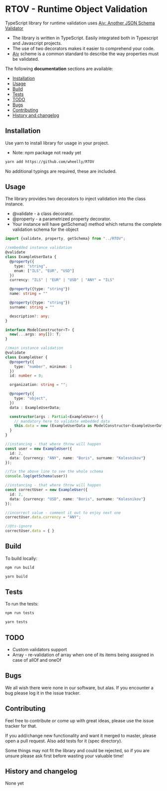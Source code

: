 # RTOV - Runtime Object Validation

TypeScript library for runtime validation uses [Ajv: Another JSON Schema Validator](https://www.npmjs.com/package/ajv)

* The library is written in TypeScript. Easily integrated both in Typescript and Javascript projects.
* The use of two decorators makes it easier to comprehend your code.
* [Ajv]((https://www.npmjs.com/package/ajv)) scheme is a common standard to describe the way properties must be validated.   

The following **documentation** sections are available:
* [Installation](#installation)
* [Usage](#usage)
* [Build](#build)
* [Tests](#tests)
* [TODO](#TODO)
* [Bugs](#bugs)
* [Contributing](#contributing)
* [History and changelog](#history-and-changelog)


## Installation

<!--
Use npm or yarn to install library for usage in your project.

```bash
yarn add ORTV
```

```bash
yarn add https://github.com/wheelly/RTOV
```

```bash
npm install ORTV
```
-->
Use yarn to install library for usage in your project.
* Note: npm package not ready yet
```bash
yarn add https://github.com/wheelly/RTOV
```

No additional typings are required, these are included.

## Usage

The library provides two decorators to inject validation into the class instance.

* @validate - a class decorator.
* @property - a parametrized property decorator.
* Your instance will have getSchema() method which returns the complete validation schema for the object

```typescript
import {validate, property, getSchema} from "../RTOV";

//embedded instance validation
@validate
class ExampleUserData {
  @property({
    type: "string",
    enum: ["ILS", "EUR", "USD"]
  })
  currency: "ILS" | "EUR" | "USD" | "ANY" = "ILS"

  @property({type: "string"})
  name: string = ""

  @property({type: "string"})
  surname: string = ""

  description?: any;
}

interface ModelConstructor<T> {
  new(...args: any[]): T;
}

//main instance validation
@validate
class ExampleUser {
  @property({
    type: "number", minimum: 1
  })
  id: number = 0;

  organization: string = "";

  @property({
    type: "object",
  })
  data : ExampleUserData;

  constructor(args : Partial<ExampleUser>) {
    // mandatory here to validate embedded data
    this.data = new (ExampleUserData as ModelConstructor<ExampleUserData>)(args.data);
  }
}

//instancing - that where throw will happen
const user = new ExampleUser({
  id: 2,
  data: {currency: "ANY", name: "Boris", surname: "Kolesnikov"}
});

//fix the above line to see the whole schema
console.log(getSchema(user))

//instancing - that where throw will happen
const correctUser = new ExampleUser({
  id: 2,
  data: {currency: "USD", name: "Boris", surname: "Kolesnikov"}
});

//incorrect value - comment it out to enjoy next one
correctUser.data.currency = "ANY";

//@ts-ignore
correctUser.data = { }
```

## Build

To build locally:

```bash
npm run build
```

```bash
yarn build
```

## Tests

To run the tests:

```bash
npm run tests
```

```bash
yarn tests
```

## TODO

* Custom validators support
* Array - re-validation of array when one of its items being assigned in case of allOf and oneOf

## Bugs

We all wish there were none in our software, but alas. If you encounter a bug please log it in the issue tracker.

## Contributing

Feel free to contribute or come up with great ideas, please use the issue tracker for that.

If you add/change new functionality and want it merged to master, please open a pull request. Also add tests for it (spec directory).

Some things may not fit the library and could be rejected, so if you are unsure please ask first before wasting your valuable time!

## History and changelog

None yet
